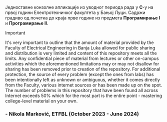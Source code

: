 Једноставне конзолне апликације из уводног периода рада у **C**-у на првој години Електротехничког факултета у Бањој Луци. Садржи градиво од почетка до краја прве године из предмета **Програмирање I** и **Програмирање II**.

> [!IMPORTANT]
> It's very important to outline that the amount of material provided by the Faculty of Electrical Engineering in Banja Luka allowed for public sharing and distribution is very limited and content of this repository meets all the limits. Any confidential piece of material from lectures or other on-campus activities which the aforementioned limitations may or may not disallow for sharing has been removed prior to creation of the repository. For additional protection, the source of every problem (except the ones from labs) has been intentionally left as unknown or ambiguous, whether it comes directly from the Faculty, various internet sources or has been made up on the spot. The number of problems in this repository that have been found all across Internet exceeds 50% which for the most part is the entire point - mastering college-level material on your own.

### - Nikola Marković, ETFBL (October 2023 - June 2024)
